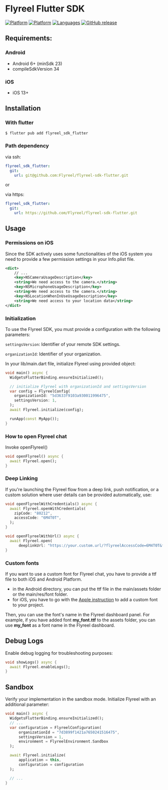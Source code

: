 # Flyreel Flutter SDK

[![Platform](https://img.shields.io/badge/platform-Android-orange.svg)](https://github.com/Flyreel/flyreel-sdk-android)
[![Platform](https://img.shields.io/badge/platform-iOS-orange.svg)](https://github.com/Flyreel/flyreel-sdk-ios)
[![Languages](https://img.shields.io/badge/language-Dart-orange.svg)](https://github.com/Flyreel/flyreel-sdk-android)
[![GitHub release](https://img.shields.io/pub/v/flyreel_sdk_flutter?color=blue)](https://pub.dev/packages/flyreel_sdk_flutter)

## Requirements:

### Android

- Android 6+ (minSdk 23)
- compileSdkVersion 34

### iOS

- iOS 13+

## Installation

### With flutter

```bash
$ flutter pub add flyreel_sdk_flutter
```

### Path dependency

via ssh:

```yaml
flyreel_sdk_flutter:
  git:
    url: git@github.com:Flyreel/flyreel-sdk-flutter.git
``` 

or

via https:

```yaml
flyreel_sdk_flutter:
  git:
    url: https://github.com/Flyreel/flyreel-sdk-flutter.git
```

## Usage

### Permissions on iOS

Since the SDK actively uses some functionalities of the iOS system you need to provide a few
permission settings in your Info.plist file.

```xml
<dict>
    // ...
    <key>NSCameraUsageDescription</key>
    <string>We need access to the camera.</string>
    <key>NSMicrophoneUsageDescription</key>
    <string>We need access to the camera.</string>
    <key>NSLocationWhenInUseUsageDescription</key>
    <string>We need access to your location data</string>
</dict>
```

### Initialization

To use the Flyreel SDK, you must provide a configuration with the following parameters:

`settingsVersion`: Identifier of your remote SDK settings.

`organizationId`: Identifier of your organization.

In your lib/main.dart file, initialize Flyreel using provided object:

```dart
void main() async {
  WidgetsFlutterBinding.ensureInitialized();

  // initialize Flyreel with organizationId and settingsVersion
  var config = FlyreelConfig(
    organizationId: "5d3633f9103a930011996475",
    settingsVersion: 1,
  );
  await Flyreel.initialize(config);

  runApp(const MyApp());
}
```

### How to open Flyreel chat

Invoke openFlyreel()

```dart
void openFlyreel() async {
  await Flyreel.open();
}
```

### Deep Linking

If you're launching the Flyreel flow from a deep link, push notification, or a custom solution where
user details can be provided automatically, use:

```dart
void openFlyreelWithCredentials() async {
  await Flyreel.openWithCredentials(
    zipCode: "80212",
    accessCode: "6M4T0T",
  );
}

void openFlyreelWithUrl() async {
  await Flyreel.open(
      deeplinkUrl: "https://your.custom.url/?flyreelAccessCode=6M4T0T&flyreelZipCode=80212");
}
```

### Custom fonts

If you want to use a custom font for Flyreel chat, you have to provide a ttf file to both iOS and
Android Platform.

- in the Android directory, you can put the ttf file in the main/assets folder or the main/res/font
  folder.
- for iOS, you have to go with
  the [Apple instruction](https://developer.apple.com/documentation/uikit/text_display_and_fonts/adding_a_custom_font_to_your_app)
  to add a custom font to your project.

Then, you can use the font's name in the Flyreel dashboard panel. For example, if you have added
font **my_font.ttf** to the assets folder, you can use **my_font** as a font name in the Flyreel
dashboard.

## Debug Logs

Enable debug logging for troubleshooting purposes:

```dart
void showLogs() async {
  await Flyreel.enableLogs();
}
```

## Sandbox

Verify your implementation in the sandbox mode. Initialize Flyreel with an additional parameter:

```dart
void main() async {
  WidgetsFlutterBinding.ensureInitialized();
  // ...
  var configuration = FlyreelConfiguration(
      organizationId = "7d3899f1421a7650241516475",
      settingsVersion = 1,
      environment = FlyreelEnvironment.Sandbox
  );

  await Flyreel.initialize(
      application = this,
      configuration = configuration
  );

  // ...
}
```